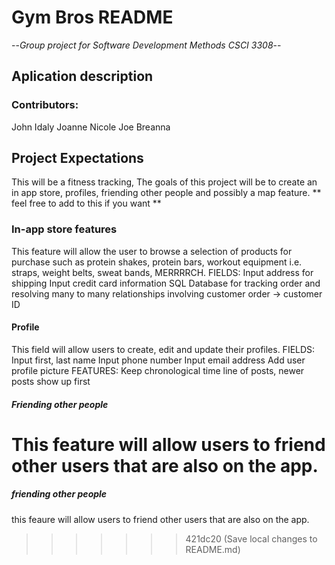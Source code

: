 # Gym Bros README
--*Group project for Software Development Methods CSCI 3308*--

## Aplication description 


### Contributors: 
John 
Idaly 
Joanne 
Nicole
Joe
Breanna 

## Project Expectations
This will be a fitness tracking, The goals of this project will be to create an in app store, profiles, friending other people and possibly a map feature. 
** feel free to add to this if you want ** 

### In-app store features 
This feature will allow the user to browse a selection of products for purchase such as protein shakes, protein bars, workout equipment i.e. straps, weight belts, sweat bands, MERRRRCH.
FIELDS:
Input address for shipping
Input credit card information
SQL Database for tracking order and resolving many to many relationships involving customer order -> customer ID 


#### Profile 
This field will allow users to create, edit and update their profiles. 
FIELDS:
Input first, last name
Input phone number
Input email address
Add user profile picture
FEATURES:
Keep chronological time line of posts, newer posts show up first

##### Friending other people
This feature will allow users to friend other users that are also on the app. 
=======
##### friending other people
this feaure will allow users to friend other users that are also on the app.

>>>>>>> 421dc20 (Save local changes to README.md)



